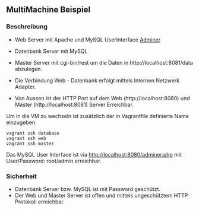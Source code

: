 MultiMachine Beispiel
---------------------

### Beschreibung

* Web Server mit Apache und MySQL UserInterface [Adminer](https://www.adminer.org/)
* Datenbank Server mit MySQL
* Master Server mit cgi-bin/rest um die Daten in http://localhost:8081/data abzulegen.

* Die Verbindung Web - Datenbank erfolgt mittels Internen Netzwerk Adapter.
* Von Aussen ist der HTTP Port auf dem Web (http://localhost:8080) und Master (http://localhost:8081) Server Erreichbar.

Um in die VM zu wechseln ist zusätzlich der in Vagrantfile definierte Name einzugeben.

	vagrant ssh database
	vagrant ssh web
	vagrant ssh master

Das MySQL User Interface ist via [http://localhost:8080/adminer.php](http://localhost:8080/adminer.php) mit User/Password: root/admin erreichbar.

### Sicherheit

* Datenbank Server bzw. MySQL ist mit Password geschützt.
* Der Web und Master Server ist offen und mittels ungeschütztem HTTP Protokoll erreichbar.
